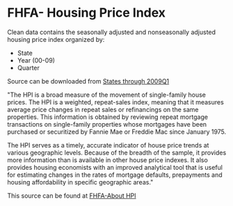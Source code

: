 FHFA- Housing Price Index
=============================

Clean data contains the seasonally adjusted and nonseasonally adjusted housing price index organized by:

* State
* Year (00-09)
* Quarter

Source can be downloaded from [States through 2009Q1](http://www.fhfa.gov/Default.aspx?Page=87)

"The HPI is a broad measure of the movement of single-family house prices.  The HPI is a weighted, repeat-sales index, meaning that it measures average price changes in repeat sales or refinancings on the same properties. This information is obtained by reviewing repeat mortgage transactions on single-family properties whose mortgages have been purchased or securitized by Fannie Mae or Freddie Mac since January 1975. 

The HPI serves as a timely, accurate indicator of house price trends at various geographic levels.  Because of the breadth of the sample, it provides more information than is available in other house price indexes. It also provides housing economists with an improved analytical tool that is useful for estimating changes in the rates of mortgage defaults, prepayments and housing affordability in specific geographic areas."

This source can be found at [FHFA-About HPI](http://www.fhfa.gov/Default.aspx?Page=81)